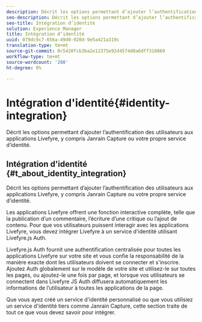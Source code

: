 ```yaml
---
description: Décrit les options permettant d’ajouter l’authentification des utilisateurs aux applications Livefyre, y compris Janrain Capture ou votre propre service d’identité.
seo-description: Décrit les options permettant d’ajouter l’authentification des utilisateurs aux applications Livefyre, y compris Janrain Capture ou votre propre service d’identité.
seo-title: Intégration d’identité
solution: Experience Manager
title: Intégration d’identité
uuid: 079dc9c7-656a-49d0-920d-9e5a421a319c
translation-type: tm+mt
source-git-commit: 0c5420fcb3ba2e12375e92d4574d0a6dff310869
workflow-type: tm+mt
source-wordcount: '208'
ht-degree: 0%

---
```



# Intégration d&#39;identité{#identity-integration}

Décrit les options permettant d’ajouter l’authentification des utilisateurs aux applications Livefyre, y compris Janrain Capture ou votre propre service d’identité.

## Intégration d&#39;identité {#t_about_identity_integration}

Décrit les options permettant d’ajouter l’authentification des utilisateurs aux applications Livefyre, y compris Janrain Capture ou votre propre service d’identité.

Les applications Livefyre offrent une fonction interactive complète, telle que la publication d’un commentaire, l’écriture d’une critique ou l’ajout de contenu. Pour que vos utilisateurs puissent interagir avec les applications Livefyre, vous devez intégrer Livefyre à un service d&#39;identité utilisant Livefyre.js Auth.

Livefyre.js Auth fournit une authentification centralisée pour toutes les applications Livefyre sur votre site et vous confie la responsabilité de la manière exacte dont les utilisateurs doivent se connecter et s&#39;inscrire. Ajoutez Auth globalement sur le modèle de votre site et utilisez-le sur toutes les pages, ou ajoutez-le une fois par page, et lorsque vos utilisateurs se connectent dans Livefyre JS Auth diffusera automatiquement les informations de l’utilisateur à toutes les applications de la page.

Que vous ayez créé un service d&#39;identité personnalisé ou que vous utilisiez un service d&#39;identité tiers comme Janrain Capture, cette section traite de tout ce que vous devez savoir pour intégrer.
